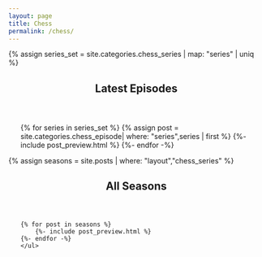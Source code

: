 ```yaml
---
layout: page
title: Chess
permalink: /chess/
---
```

{% assign series_set = site.categories.chess_series | map: "series" | uniq %}
<section id="posts">
    <header>
        <h2>Latest Episodes</h2>
    </header>
    <ul class="post-list">
    {% for series in series_set %}
        {% assign post = site.categories.chess_episode| where: "series",series | first %}
        {%- include post_preview.html %}
    {%- endfor -%}
    </ul>
</section>
{% assign seasons = site.posts | where: "layout","chess_series" %}
<section id="Seasons" style="clear: both;">
    <header>
        <h2>All Seasons</h2>
    </header>
    <ul class="post-list">

    {% for post in seasons %}
        {%- include post_preview.html %}
    {%- endfor -%}
    </ul>
</section>
